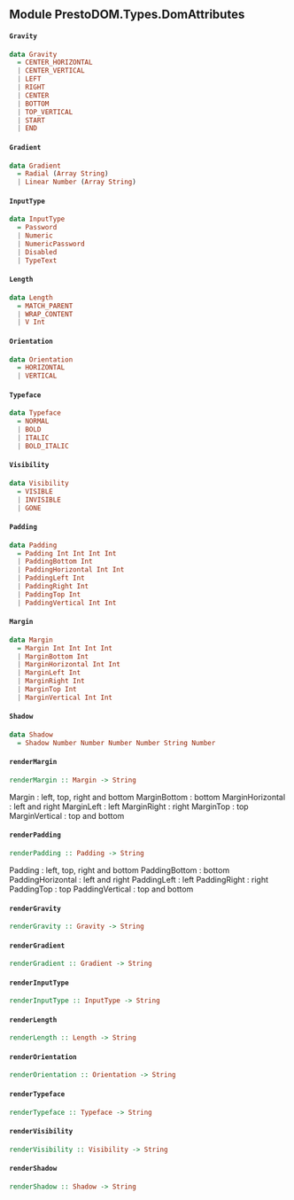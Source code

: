 ## Module PrestoDOM.Types.DomAttributes

#### `Gravity`

``` purescript
data Gravity
  = CENTER_HORIZONTAL
  | CENTER_VERTICAL
  | LEFT
  | RIGHT
  | CENTER
  | BOTTOM
  | TOP_VERTICAL
  | START
  | END
```

#### `Gradient`

``` purescript
data Gradient
  = Radial (Array String)
  | Linear Number (Array String)
```

#### `InputType`

``` purescript
data InputType
  = Password
  | Numeric
  | NumericPassword
  | Disabled
  | TypeText
```

#### `Length`

``` purescript
data Length
  = MATCH_PARENT
  | WRAP_CONTENT
  | V Int
```

#### `Orientation`

``` purescript
data Orientation
  = HORIZONTAL
  | VERTICAL
```

#### `Typeface`

``` purescript
data Typeface
  = NORMAL
  | BOLD
  | ITALIC
  | BOLD_ITALIC
```

#### `Visibility`

``` purescript
data Visibility
  = VISIBLE
  | INVISIBLE
  | GONE
```

#### `Padding`

``` purescript
data Padding
  = Padding Int Int Int Int
  | PaddingBottom Int
  | PaddingHorizontal Int Int
  | PaddingLeft Int
  | PaddingRight Int
  | PaddingTop Int
  | PaddingVertical Int Int
```

#### `Margin`

``` purescript
data Margin
  = Margin Int Int Int Int
  | MarginBottom Int
  | MarginHorizontal Int Int
  | MarginLeft Int
  | MarginRight Int
  | MarginTop Int
  | MarginVertical Int Int
```

#### `Shadow`

``` purescript
data Shadow
  = Shadow Number Number Number Number String Number
```

#### `renderMargin`

``` purescript
renderMargin :: Margin -> String
```

Margin : left, top, right and bottom
MarginBottom : bottom
MarginHorizontal : left and right
MarginLeft : left
MarginRight : right
MarginTop : top
MarginVertical : top and bottom

#### `renderPadding`

``` purescript
renderPadding :: Padding -> String
```

Padding : left, top, right and bottom
PaddingBottom : bottom
PaddingHorizontal : left and right
PaddingLeft : left
PaddingRight : right
PaddingTop : top
PaddingVertical : top and bottom

#### `renderGravity`

``` purescript
renderGravity :: Gravity -> String
```

#### `renderGradient`

``` purescript
renderGradient :: Gradient -> String
```

#### `renderInputType`

``` purescript
renderInputType :: InputType -> String
```

#### `renderLength`

``` purescript
renderLength :: Length -> String
```

#### `renderOrientation`

``` purescript
renderOrientation :: Orientation -> String
```

#### `renderTypeface`

``` purescript
renderTypeface :: Typeface -> String
```

#### `renderVisibility`

``` purescript
renderVisibility :: Visibility -> String
```

#### `renderShadow`

``` purescript
renderShadow :: Shadow -> String
```


